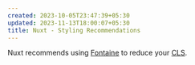 ```yaml
---
created: 2023-10-05T23:47:39+05:30
updated: 2023-11-13T18:00:07+05:30
title: Nuxt - Styling Recommendations
---
```



Nuxt recommends using [Fontaine](https://github.com/nuxt-modules/fontaine) to reduce your [CLS](https://web.dev/cls/). 